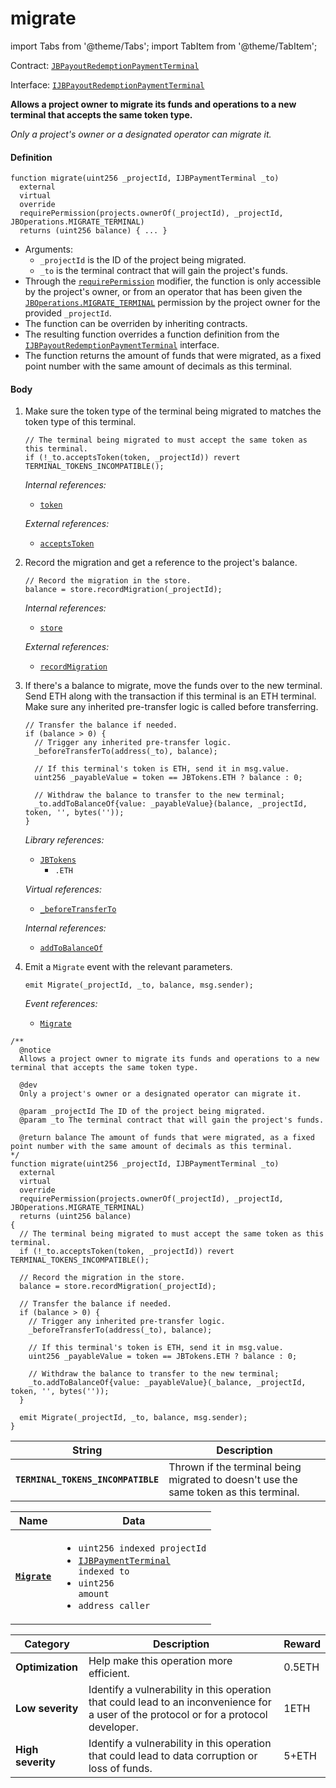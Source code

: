 # migrate

import Tabs from '@theme/Tabs';
import TabItem from '@theme/TabItem';

Contract: [`JBPayoutRedemptionPaymentTerminal`](/docs/v4/deprecated/v3/deprecated/or-payment-terminals/or-abstract/jbpayoutredemptionpaymentterminal/README.md)​‌

Interface: [`IJBPayoutRedemptionPaymentTerminal`](/docs/v4/deprecated/v3/interfaces/ijbpayoutredemptionpaymentterminal.md)

<Tabs>
<TabItem value="Step by step" label="Step by step">

**Allows a project owner to migrate its funds and operations to a new terminal that accepts the same token type.**

_Only a project's owner or a designated operator can migrate it._

#### Definition

```
function migrate(uint256 _projectId, IJBPaymentTerminal _to)
  external
  virtual
  override
  requirePermission(projects.ownerOf(_projectId), _projectId, JBOperations.MIGRATE_TERMINAL)
  returns (uint256 balance) { ... }
```

* Arguments:
  * `_projectId` is the ID of the project being migrated.
  * `_to` is the terminal contract that will gain the project's funds.
* Through the [`requirePermission`](/docs/v4/deprecated/v3/api/contracts/or-abstract/jboperatable/modifiers/requirepermission.md) modifier, the function is only accessible by the project's owner, or from an operator that has been given the [`JBOperations.MIGRATE_TERMINAL`](/docs/v4/deprecated/v3/api/libraries/jboperations.md) permission by the project owner for the provided `_projectId`.
* The function can be overriden by inheriting contracts.
* The resulting function overrides a function definition from the [`IJBPayoutRedemptionPaymentTerminal`](/docs/v4/deprecated/v3/interfaces/ijbpayoutredemptionpaymentterminal.md) interface.
* The function returns the amount of funds that were migrated, as a fixed point number with the same amount of decimals as this terminal.

#### Body

1.  Make sure the token type of the terminal being migrated to matches the token type of this terminal.

    ```
    // The terminal being migrated to must accept the same token as this terminal.
    if (!_to.acceptsToken(token, _projectId)) revert TERMINAL_TOKENS_INCOMPATIBLE();
    ```

    _Internal references:_

    * [`token`](/docs/v4/deprecated/v3/api/contracts/or-payment-terminals/or-abstract/jbsingletokenpaymentterminal/properties/token.md)

    _External references:_

    * [`acceptsToken`](/docs/v4/deprecated/v3/api/contracts/or-payment-terminals/or-abstract/jbsingletokenpaymentterminal/read/acceptstoken.md)
2.  Record the migration and get a reference to the project's balance.

    ```
    // Record the migration in the store.
    balance = store.recordMigration(_projectId);
    ```

    _Internal references:_

    * [`store`](/docs/v4/deprecated/v3/deprecated/or-payment-terminals/or-abstract/jbpayoutredemptionpaymentterminal/properties/store.md)

    _External references:_

    * [`recordMigration`](/docs/v4/deprecated/v3/deprecated/jbsingletokenpaymentterminalstore/write/recordmigration.md)
3.  If there's a balance to migrate, move the funds over to the new terminal. Send ETH along with the transaction if this terminal is an ETH terminal. Make sure any inherited pre-transfer logic is called before transferring.

    ```
    // Transfer the balance if needed.
    if (balance > 0) {
      // Trigger any inherited pre-transfer logic.
      _beforeTransferTo(address(_to), balance);

      // If this terminal's token is ETH, send it in msg.value.
      uint256 _payableValue = token == JBTokens.ETH ? balance : 0;

      // Withdraw the balance to transfer to the new terminal;
      _to.addToBalanceOf{value: _payableValue}(balance, _projectId, token, '', bytes(''));
    }
    ```

    _Library references:_

    * [`JBTokens`](/docs/v4/deprecated/v3/api/libraries/jbcurrencies.md)
      * `.ETH`

    _Virtual references:_

    * [`_beforeTransferTo`](/docs/v4/deprecated/v3/deprecated/or-payment-terminals/or-abstract/jbpayoutredemptionpaymentterminal/write/-_beforetransferto.md)

    _Internal references:_

    * [`addToBalanceOf`](/docs/v4/deprecated/v3/deprecated/or-payment-terminals/or-abstract/jbpayoutredemptionpaymentterminal/write/addtobalanceof.md)
4.  Emit a `Migrate` event with the relevant parameters.

    ```
    emit Migrate(_projectId, _to, balance, msg.sender);
    ```

    _Event references:_

    * [`Migrate`](/docs/v4/deprecated/v3/deprecated/or-payment-terminals/or-abstract/jbpayoutredemptionpaymentterminal/events/migrate.md)

</TabItem>

<TabItem value="Code" label="Code">

```
/**
  @notice
  Allows a project owner to migrate its funds and operations to a new terminal that accepts the same token type.

  @dev
  Only a project's owner or a designated operator can migrate it.

  @param _projectId The ID of the project being migrated.
  @param _to The terminal contract that will gain the project's funds.

  @return balance The amount of funds that were migrated, as a fixed point number with the same amount of decimals as this terminal.
*/
function migrate(uint256 _projectId, IJBPaymentTerminal _to)
  external
  virtual
  override
  requirePermission(projects.ownerOf(_projectId), _projectId, JBOperations.MIGRATE_TERMINAL)
  returns (uint256 balance)
{
  // The terminal being migrated to must accept the same token as this terminal.
  if (!_to.acceptsToken(token, _projectId)) revert TERMINAL_TOKENS_INCOMPATIBLE();

  // Record the migration in the store.
  balance = store.recordMigration(_projectId);

  // Transfer the balance if needed.
  if (balance > 0) {
    // Trigger any inherited pre-transfer logic.
    _beforeTransferTo(address(_to), balance);

    // If this terminal's token is ETH, send it in msg.value.
    uint256 _payableValue = token == JBTokens.ETH ? balance : 0;

    // Withdraw the balance to transfer to the new terminal;
    _to.addToBalanceOf{value: _payableValue}(_balance, _projectId, token, '', bytes(''));
  }

  emit Migrate(_projectId, _to, balance, msg.sender);
}
```

</TabItem>

<TabItem value="Errors" label="Errors">

| String                             | Description                                                                           |
| ---------------------------------- | ------------------------------------------------------------------------------------- |
| **`TERMINAL_TOKENS_INCOMPATIBLE`** | Thrown if the terminal being migrated to doesn't use the same token as this terminal. |

</TabItem>

<TabItem value="Events" label="Events">

| Name                                       | Data                                                                                                                                                                                                                                               |
| ------------------------------------------ | -------------------------------------------------------------------------------------------------------------------------------------------------------------------------------------------------------------------------------------------------- |
| [**`Migrate`**](/docs/v4/deprecated/v3/deprecated/or-payment-terminals/or-abstract/jbpayoutredemptionpaymentterminal/events/migrate.md)                                 | <ul><li><code>uint256 indexed projectId</code></li><li><code>[IJBPaymentTerminal](/docs/v4/deprecated/v3/api/interfaces/ijbpaymentterminal.md) indexed to</code></li><li><code>uint256 amount</code></li><li><code>address caller</code></li></ul>                                                                                                                                                                                                                                 |

</TabItem>

<TabItem value="Bug bounty" label="Bug bounty">

| Category          | Description                                                                                                                            | Reward |
| ----------------- | -------------------------------------------------------------------------------------------------------------------------------------- | ------ |
| **Optimization**  | Help make this operation more efficient.                                                                                               | 0.5ETH |
| **Low severity**  | Identify a vulnerability in this operation that could lead to an inconvenience for a user of the protocol or for a protocol developer. | 1ETH   |
| **High severity** | Identify a vulnerability in this operation that could lead to data corruption or loss of funds.                                        | 5+ETH  |

</TabItem>
</Tabs>
